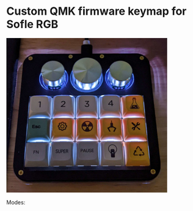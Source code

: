# Custom QMK firmware keymap for Sofle RGB 

![Image of sofle RBG keyboard](https://github.com/pneisen/qmk_winry315/blob/a754076614e21ebbca2c686287beff5bf70a2b6f/winry315.jpg)

Modes: 
